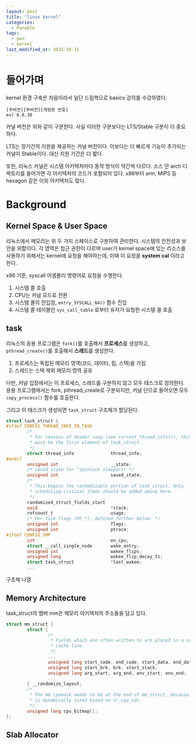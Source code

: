 ```yaml
---
layout: post
title: "linux kernel"
categories:
  - Pwnable
tags:
  - pwn
  - kernel
last_modified_at: 2025-10-15
---
```


# 들어가며 

kernel 환경 구축은 처음이라서 일단 드림핵으로 basics 강의를 수강하였다. 

```
[주버전][부버전][개정판 번호]
ex) 6.6.30 
```

커널 버전은 위와 같이 구분한다. 사실 이러한 구분보다는 LTS/Stable 구분이 더 중요하다. 

LTS는 장기간의 지원을 제공하는 커널 버전이다. 이보다는 더 빠르게 기능이 추가되는 커널이 Stable이다. 대신 지원 기간은 더 짧다. 

또한, 리눅스 커널은 시스템 아키텍처마다 동작 방식이 약간씩 다르다. 소스 안 arch 디렉토리를 들어가면 각 아키텍처의 코드가 포함되어 있다. x86부터 arm, MIPS 등 hexagon 같은 이외 아키텍처도 많다. 

# Background 

## Kernel Space & User Space 

리눅스에서 메모리는 위 두 가지 스페이스로 구분하여 관리한다. 시스템의 안전성과 보안을 위함이다. 각 영역은 접근 권한이 다르며 user가 kernel space에 있는 리소스를 사용하기 위해서는 kernel에 요청을 해야하는데, 이때 이 요청을 **system cal** 이라고 한다. 

x86 기준, syscall 어셈블리 명령어로 요청을 수행한다. 

1. 시스템 콜 호출 
2. CPU는 커널 모드로 전환 
3. 시스템 콜의 진입점, `entry_SYSCALL_64()` 함수 진입 
4. 시스템 콜 테이블인 `sys_call_table` 로부터 유저가 요청한 시스템 콜 호출 

## task 

리눅스의 응용 프로그램은 `fork()`를 호출해서 **프로세스**를 생성하고, `pthread_create()`를 호출해서 **스레드**를 생성한다. 

1. 프로세스는 독립된 메모리 영역(코드, 데이터, 힙, 스택)을 가짐 
2. 스레드는 스택 제외 메모리 영역 공유 

다만, 커널 입장에서는 이 프로세스, 스레드를 구분하지 않고 모두 태스크로 정의한다. 응용 프로그램에서는 fork, pthread_create로 구분되지만, 커널 단으로 들어오면 모두 `copy_process()` 함수를 호출한다. 

그리고 이 태스크가 생성되면 `task_struct` 구조체가 할당된다. 

```c
struct task_struct {
#ifdef CONFIG_THREAD_INFO_IN_TASK
        /*
         * For reasons of header soup (see current_thread_info()), this
         * must be the first element of task_struct.
         */
        struct thread_info              thread_info;
#endif
        unsigned int                    __state;
        /* saved state for "spinlock sleepers" */
        unsigned int                    saved_state;
        /*
         * This begins the randomizable portion of task_struct. Only
         * scheduling-critical items should be added above here.
         */
        randomized_struct_fields_start
        void                            *stack;
        refcount_t                      usage;
        /* Per task flags (PF_*), defined further below: */
        unsigned int                    flags;
        unsigned int                    ptrace;
#ifdef CONFIG_SMP
        int                             on_cpu;
        struct __call_single_node       wake_entry;
        unsigned int                    wakee_flips;
        unsigned long                   wakee_flip_decay_ts;
        struct task_struct              *last_wakee;
        ...
```

구조체 나열 

## Memory Architecture 

task_struct의 멤버 mm은 메모리 아키텍처의 주소들을 담고 있다. 

```c
struct mm_struct {
        struct {
                /*
                 * Fields which are often written to are placed in a separate
                 * cache line.
                 */
                ...
                unsigned long start_code, end_code, start_data, end_data;
                unsigned long start_brk, brk, start_stack;
                unsigned long arg_start, arg_end, env_start, env_end;
                ...
        } __randomize_layout;
        /*
         * The mm_cpumask needs to be at the end of mm_struct, because it
         * is dynamically sized based on nr_cpu_ids.
         */
        unsigned long cpu_bitmap[];
};
```


## Slab Allocator 